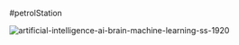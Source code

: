 #petrolStation


![artificial-intelligence-ai-brain-machine-learning-ss-1920](https://user-images.githubusercontent.com/64036676/126775610-aa8631d9-cf59-4f4a-902e-5a1eab7d0484.jpg)
